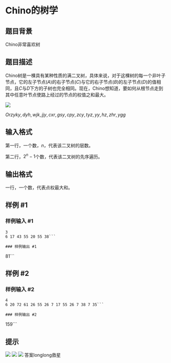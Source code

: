 # Chino的树学

## 题目背景

Chino非常喜欢树

## 题目描述

Chino树是一棵具有某种性质的满二叉树，具体来说，对于这棵树的每一个非叶子节点，它的左子节点$(A)$的右子节点$(C)$与它的右子节点$(B)$的左子节点$(D)$的值相同，且$C$与$D$下方的子树也完全相同。现在，Chino想知道，要如何从根节点走到其中任意叶节点使路上经过的节点的权值之和最大。

![](https://cdn.luogu.com.cn/upload/pic/23672.png )

$Orz yky,dyh,wjk,jjy,cxr,gsy,cpy,zcy,tyz,yy,hz,zhr,ygg$

## 输入格式

第一行，一个数，$n$，代表该二叉树的层数。

第二行，$2^n-1$个数，代表该二叉树的先序遍历。

## 输出格式

一行，一个数，代表点权最大和。

## 样例 #1

### 样例输入 #1
```
3
6 17 43 55 20 55 38```

### 样例输出 #1

```
81```

## 样例 #2

### 样例输入 #2
```
4
6 20 72 61 26 55 26 7 17 55 26 7 38 7 35```

### 样例输出 #2

```
159```

## 提示

![](https://cdn.luogu.com.cn/upload/pic/23674.png )
![](https://cdn.luogu.com.cn/upload/pic/23675.png )
![](https://cdn.luogu.com.cn/upload/pic/23673.png )
答案longlong救星
